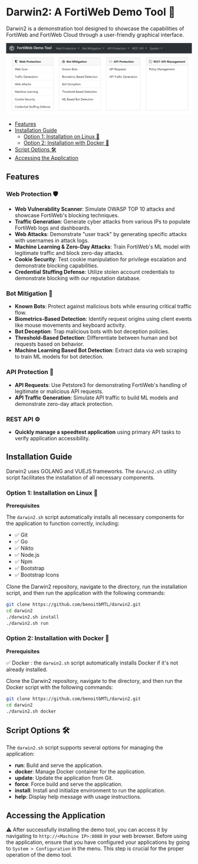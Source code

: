 # Darwin2: A FortiWeb Demo Tool 🚀

Darwin2 is a demonstration tool designed to showcase the capabilities of FortiWeb and FortiWeb Cloud through a user-friendly graphical interface.

![FortiWeb Demo Tool](images/fortiweb-demo-tool.png)

  - [Features](#features)
  - [Installation Guide](#installation-guide)
    - [Option 1: Installation on Linux 🐧](#option-1-installation-on-linux-)
    - [Option 2: Installation with Docker 🐳](#option-2-installation-with-docker-)
  - [Script Options 🛠️](#script-options-)
  - [Accessing the Application](#accessing-the-application)

## Features

### Web Protection 🛡

- **Web Vulnerability Scanner**: Simulate OWASP TOP 10 attacks and showcase FortiWeb's blocking techniques.
- **Traffic Generation**: Generate cyber attacks from various IPs to populate FortiWeb logs and dashboards.
- **Web Attacks**: Demonstrate "user track" by generating specific attacks with usernames in attack logs.
- **Machine Learning & Zero-Day Attacks**: Train FortiWeb's ML model with legitimate traffic and block zero-day attacks.
- **Cookie Security**: Test cookie manipulation for privilege escalation and demonstrate blocking capabilities.
- **Credential Stuffing Defense**: Utilize stolen account credentials to demonstrate blocking with our reputation database.

### Bot Mitigation 🤖

- **Known Bots**: Protect against malicious bots while ensuring critical traffic flow.
- **Biometrics-Based Detection**: Identify request origins using client events like mouse movements and keyboard activity.
- **Bot Deception**: Trap malicious bots with bot deception policies.
- **Threshold-Based Detection**: Differentiate between human and bot requests based on behavior.
- **Machine Learning Based Bot Detection**: Extract data via web scraping to train ML models for bot detection.

### API Protection 🔐

- **API Requests**: Use Petstore3 for demonstrating FortiWeb's handling of legitimate or malicious API requests.
- **API Traffic Generation**: Simulate API traffic to build ML models and demonstrate zero-day attack protection.

### REST API ⚙️

- **Quickly manage a speedtest application** using primary API tasks to verify application accessibility.

## Installation Guide

Darwin2 uses GOLANG and VUEJS frameworks. The `darwin2.sh` utility script facilitates the installation of all necessary components.

### Option 1: Installation on Linux 🐧

**Prerequisites**

The `darwin2.sh` script automatically installs all necessary components for the application to function correctly, including:

- ✅ Git
- ✅ Go
- ✅ Nikto
- ✅ Node.js
- ✅ Npm
- ✅ Bootstrap
- ✅ Bootstrap Icons

Clone the Darwin2 repository, navigate to the directory, run the installation script, and then run the application with the following commands:

```bash
git clone https://github.com/benoitbMTL/darwin2.git
cd darwin2
./darwin2.sh install
./darwin2.sh run
```

### Option 2: Installation with Docker 🐳

**Prerequisites**

✅ Docker : the `darwin2.sh` script automatically installs Docker if it's not already installed.

Clone the Darwin2 repository, navigate to the directory, and then run the Docker script with the following commands:

```bash
git clone https://github.com/benoitbMTL/darwin2.git
cd darwin2
./darwin2.sh docker
```

## Script Options 🛠️

The `darwin2.sh` script supports several options for managing the application:

- **run**: Build and serve the application.
- **docker**: Manage Docker container for the application.
- **update**: Update the application from Git.
- **force**: Force build and serve the application.
- **install**: Install and initialize environment to run the application.
- **help**: Display help message with usage instructions.

## Accessing the Application

⚠️ After successfully installing the demo tool, you can access it by navigating to `http://<Machine IP>:8080` in your web browser. Before using the application, ensure that you have configured your applications by going to `System > Configuration` in the menu. This step is crucial for the proper operation of the demo tool.
